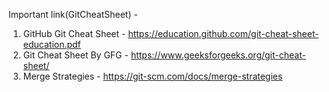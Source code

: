 Important link(GitCheatSheet) - 

1) GitHub Git Cheat Sheet - https://education.github.com/git-cheat-sheet-education.pdf
2) Git Cheat Sheet By GFG - https://www.geeksforgeeks.org/git-cheat-sheet/
3) Merge Strategies -       https://git-scm.com/docs/merge-strategies
